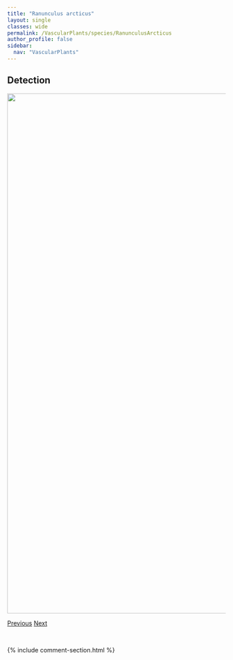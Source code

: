 ```yaml
---
title: "Ranunculus arcticus"
layout: single
classes: wide
permalink: /VascularPlants/species/RanunculusArcticus
author_profile: false
sidebar:
  nav: "VascularPlants"
---
```


<h2>Detection</h2>

<a href="https://drive.google.com/uc?export=view&id=1MwN0Dufo-7WvCDhivC3VlgdHoessqZCT">
<img src="https://drive.google.com/uc?export=view&id=1MwN0Dufo-7WvCDhivC3VlgdHoessqZCT" height = "1200" width = "800">
</a>


<a href="/DevelopmentWebsite/VascularPlants/species/RanunculusAcris" class="pagination--pager" title="Ranunculus acris">Previous</a> <a href="/DevelopmentWebsite/VascularPlants/species/RanunculusCardiophyllus" class="pagination--pager" title="Ranunculus cardiophyllus">Next</a>

<p>&nbsp;</p>

{% include comment-section.html %}
